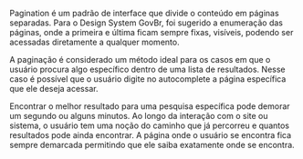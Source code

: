 Pagination é um padrão de interface que divide o conteúdo em páginas separadas. Para o Design System GovBr, foi sugerido a enumeração das páginas, onde a primeira e última ficam sempre fixas, visíveis, podendo ser acessadas diretamente a qualquer momento.

A paginação é considerado um método ideal para os casos em que o usuário procura algo específico dentro de uma lista de resultados. Nesse caso é possível que o usuário digite no autocomplete a página específica que ele deseja acessar.

Encontrar o melhor resultado para uma pesquisa específica pode demorar um segundo ou alguns minutos. Ao longo da interação com o site ou sistema, o usuário tem uma noção do caminho que já percorreu e quantos resultados pode ainda encontrar. A página onde o usuário se encontra fica sempre demarcada permitindo que ele saiba exatamente onde se encontra.

